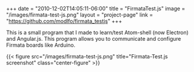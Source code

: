 +++
date = "2010-12-02T14:05:11-06:00"
title = "FirmataTest.js"
image = "/images/firmata-test-js.png"
layout = "project-page"
link = "https://github.com/modlfo/firmata_testjs"
+++

This is a small program that I made to learn/test Atom-shell (now Electron) and Angular.js. This program allows you to communicate and configure Firmata boards like Arduino.

<!--more-->

{{< figure src="/images/firmata-test-js.png" title="Firmata-Test.js screenshot" class="center-figure" >}}


